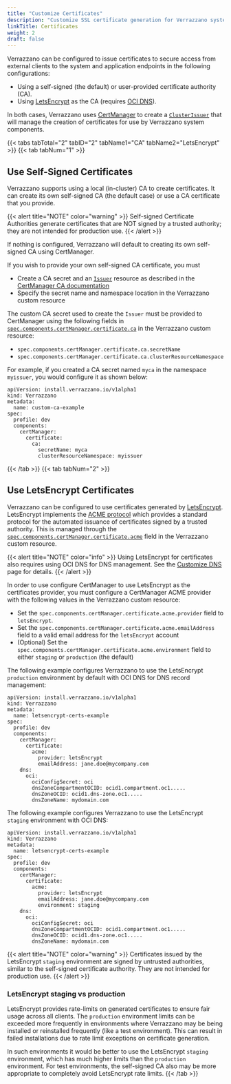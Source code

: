 ```yaml
---
title: "Customize Certificates"
description: "Customize SSL certificate generation for Verrazzano system and application endpoints"
linkTitle: Certificates
weight: 2
draft: false
---
```


Verrazzano can be configured to issue certificates to secure access from external clients to the system and application endpoints in
the following configurations:

* Using a self-signed (the default) or user-provided certificate authority (CA).
* Using [LetsEncrypt](https://letsencrypt.org/) as the CA (requires [OCI DNS](https://docs.cloud.oracle.com/en-us/iaas/Content/DNS/Concepts/dnszonemanagement.htm)).

In both cases, Verrazzano uses [CertManager](https://cert-manager.io/) to create a
[`ClusterIssuer`](https://cert-manager.io/docs/reference/api-docs/#cert-manager.io/v1.ClusterIssuer) that will
manage the creation of certificates for use by Verrazzano system components.

{{< tabs tabTotal="2" tabID="2" tabName1="CA" tabName2="LetsEncrypt" >}}
{{< tab tabNum="1" >}}
<br>

## Use Self-Signed Certificates

Verrazzano supports using a local (in-cluster) CA to create certificates. It can create its own 
self-signed CA (the default case) or use a CA certificate that you provide.

{{< alert title="NOTE" color="warning" >}}
Self-signed Certificate Authorities generate certificates that are NOT signed by a trusted authority; they are not intended for production use.
{{< /alert >}}

If nothing is configured, Verrazzano will default to creating its own self-signed CA using CertManager.

If you wish to provide your own self-signed CA certificate, you must

* Create a CA secret and an [`Issuer`](https://cert-manager.io/docs/reference/api-docs/#cert-manager.io/v1.Issuer) resource as described 
  in the [CertManager CA documentation](https://cert-manager.io/docs/configuration/ca/)
* Specify the secret name and namespace location in the Verrazzano custom resource

The custom CA secret used to create the `Issuer` must be provided to CertManager using the following fields in
[`spec.components.certManager.certificate.ca`](/docs/reference/api/verrazzano/verrazzano#certificate) in the Verrazzano custom resource:

* `spec.components.certManager.certificate.ca.secretName`
* `spec.components.certManager.certificate.ca.clusterResourceNamespace`

For example, if you created a CA secret named `myca` in the namespace `myissuer`, you would configure it as shown below:

```
apiVersion: install.verrazzano.io/v1alpha1
kind: Verrazzano
metadata:
  name: custom-ca-example
spec:
  profile: dev
  components:
    certManager:
      certificate:
        ca:
          secretName: myca
          clusterResourceNamespace: myissuer
```

{{< /tab >}}
{{< tab tabNum="2" >}}
<br>

## Use LetsEncrypt Certificates

Verrazzano can be configured to use certificates generated by [LetsEncrypt](https://letsencrypt.org/).  LetsEncrypt
implements the [ACME protocol](https://tools.ietf.org/html/rfc8555) which provides a standard protocol for the 
automated issuance of certificates signed by a trusted authority.  This is managed through the 
[`spec.components.certManager.certificate.acme`](/docs/reference/api/verrazzano/verrazzano#acme) 
field in the Verrazzano custom resource.

{{< alert title="NOTE" color="info" >}}
Using LetsEncrypt for certificates also requires using OCI DNS for DNS management.
See the [Customize DNS](/docs/setup/install/customizing/dns/) page for details.
{{< /alert >}}

In order to use configure CertManager to use LetsEncrypt as the certificates provider, you must configure a CertManager 
ACME provider with the following values in the Verrazzano custom resource:

* Set the `spec.components.certManager.certificate.acme.provider` field to `letsEncrypt`.
* Set the `spec.components.certManager.certificate.acme.emailAddress` field to a valid email address for the `letsEncrypt` account
* (Optional) Set the `spec.components.certManager.certificate.acme.environment` field to either `staging` or `production` (the default)

The following example configures Verrazzano to use the LetsEncrypt `production` environment by default with OCI DNS 
for DNS record management:

```
apiVersion: install.verrazzano.io/v1alpha1
kind: Verrazzano
metadata:
  name: letsencrypt-certs-example
spec:
  profile: dev
  components:
    certManager:
      certificate:
        acme:
          provider: letsEncrypt
          emailAddress: jane.doe@mycompany.com
    dns:
      oci:
        ociConfigSecret: oci
        dnsZoneCompartmentOCID: ocid1.compartment.oc1.....
        dnsZoneOCID: ocid1.dns-zone.oc1.....
        dnsZoneName: mydomain.com
```

The following example configures Verrazzano to use the LetsEncrypt `staging` environment with OCI DNS:

```
apiVersion: install.verrazzano.io/v1alpha1
kind: Verrazzano
metadata:
  name: letsencrypt-certs-example
spec:
  profile: dev
  components:
    certManager:
      certificate:
        acme:
          provider: letsEncrypt
          emailAddress: jane.doe@mycompany.com
          environment: staging
    dns:
      oci:
        ociConfigSecret: oci
        dnsZoneCompartmentOCID: ocid1.compartment.oc1.....
        dnsZoneOCID: ocid1.dns-zone.oc1.....
        dnsZoneName: mydomain.com
```

{{< alert title="NOTE" color="warning" >}}
Certificates issued by the LetsEncrypt `staging` environment are signed by untrusted authorities, similar to 
the self-signed certificate authority.  They are not intended for production use.
{{< /alert >}}

### LetsEncrypt staging vs production

LetsEncrypt provides rate-limits on generated certificates to ensure fair usage across all clients.  The 
`production` environment limits can be exceeded more frequently in environments where Verrazzano may be being 
installed or reinstalled frequently (like a test environment).  This can result in failed installations due to 
rate limit exceptions on certificate generation. 

In such environments it would be better to use the LetsEncrypt `staging` environment, which has much higher limits
than the `production` environment.  For test environments, the self-signed CA also may be more appropriate to completely
avoid LetsEncrypt rate limits.
{{< /tab >}}
